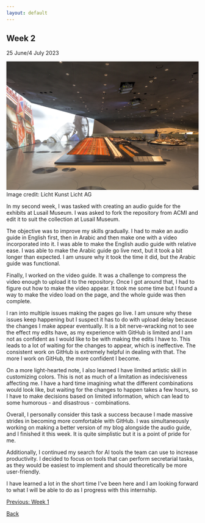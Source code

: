 ```yaml
---
layout: default
---
```


## Week 2
25 June/4 July 2023

![Life in the desert](/assets/images/nmoq_3.png)
Image credit: Licht Kunst Licht AG

In my second week, I was tasked with creating an audio guide for the exhibits at Lusail Museum. I was asked to fork the repository from ACMI and edit it to suit the collection at Lusail Museum.

The objective was to improve my skills gradually. I had to make an audio guide in English first, then in Arabic and then make one with a video incorporated into it. I was able to make the English audio guide with relative ease. I was able to make the Arabic guide go live next, but it took a bit longer than expected. I am unsure why it took the time it did, but the Arabic guide was functional.

Finally, I worked on the video guide. It was a challenge to compress the video enough to upload it to the repository. Once I got around that, I had to figure out how to make the video appear. It took me some time but I found a way to make the video load on the page, and the whole guide was then complete.

I ran into multiple issues making the pages go live. I am unsure why these issues keep happening but I suspect it has to do with upload delay because the changes I make appear eventually. It is a bit nerve-wracking not to see the effect my edits have, as my experience with GitHub is limited and I am not as confident as I would like to be with making the edits I have to. This leads to a lot of waiting for the changes to appear, which is ineffective. The consistent work on GitHub is extremely helpful in dealing with that. The more I work on GitHub, the more confident I become.

On a more light-hearted note, I also learned I have limited artistic skill in customizing colors. This is not as much of a limitation as indecisiveness affecting me. I have a hard time imagining what the different combinations would look like, but waiting for the changes to happen takes a few hours, so I have to make decisions based on limited information, which can lead to some humorous - and disastrous - combinations.

Overall, I personally consider this task a success because I made massive strides in becoming more comfortable with GitHub. I was simultaneously working on making a better version of my blog alongside the audio guide, and I finished it this week. It is quite simplistic but it is a point of pride for me.

Additionally, I continued my search for AI tools the team can use to increase productivity. I decided to focus on tools that can perform secretarial tasks, as they would be easiest to implement and should theoretically be more user-friendly.

I have learned a lot in the short time I've been here and I am looking forward to what I will be able to do as I progress with this internship.

[Previous: Week 1](./another-page.html)

[Back](./)
